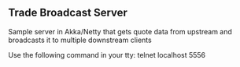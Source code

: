 ## Trade Broadcast Server

Sample server in Akka/Netty  that gets quote data from upstream and broadcasts it to multiple downstream clients

Use the following command in your tty: telnet localhost 5556